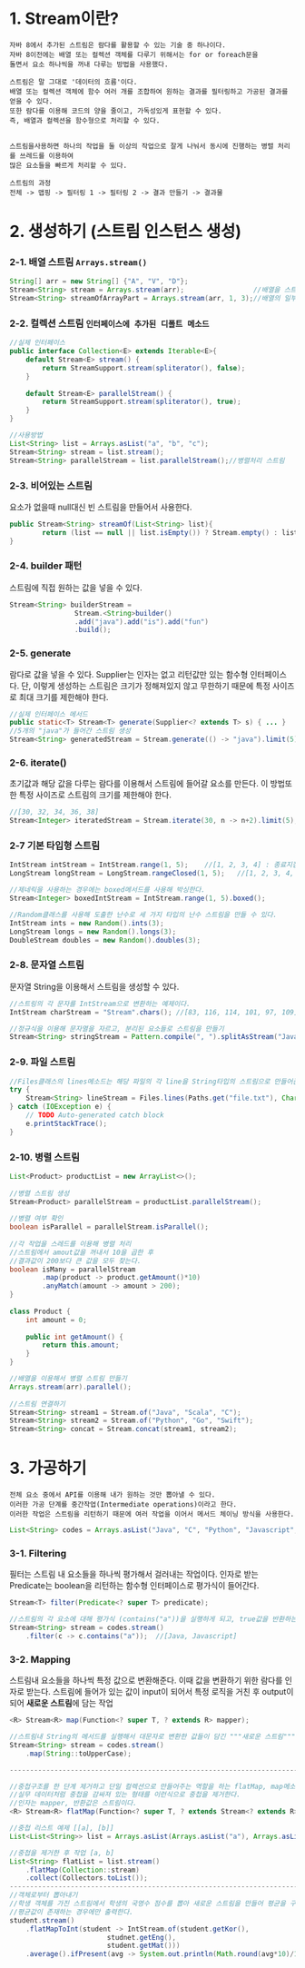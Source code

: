 # 1. Stream이란? 
    자바 8에서 추가된 스트림은 람다를 활용할 수 있는 기술 중 하나이다. 
    자바 8이전에는 배열 또는 컬렉션 객체를 다루기 위해서는 for or foreach문을 
    돌면서 요소 하나씩을 꺼내 다루는 방법을 사용했다. 
    
    스트림은 말 그대로 '데이터의 흐름'이다. 
    배열 또는 컬렉션 객체에 함수 여러 개를 조합하여 원하는 결과를 필터링하고 가공된 결과를 얻을 수 있다.
    또한 람다를 이용해 코드의 양을 줄이고, 가독성있게 표현할 수 있다. 
    즉, 배열과 컬렉션을 함수형으로 처리할 수 있다.
    
    
    스트림을사용하면 하나의 작업을 둘 이상의 작업으로 잘게 나눠서 동시에 진행하는 병렬 처리를 쓰레드를 이용하여 
    많은 요소들을 빠르게 처리할 수 있다.

```
스트림의 과정
전체 -> 맵핑 -> 필터링 1 -> 필터링 2 -> 결과 만들기 -> 결과물
```

# 2. 생성하기 (스트림 인스턴스 생성)

### 2-1. 배열 스트림 ```Arrays.stream()```
```java
String[] arr = new String[] {"A", "V", "D"};
Stream<String> stream = Arrays.stream(arr);					//배열을 스트림으로 만들기
Stream<String> streamOfArrayPart = Arrays.stream(arr, 1, 3);//배열의 일부분을 스트림으로 만들기

```

### 2-2. 컬렉션 스트림 ```인터페이스에 추가된 디폴트 메소드```
```java
//실제 인터페이스
public interface Collection<E> extends Iterable<E>{
    default Stream<E> stream() {
        return StreamSupport.stream(spliterator(), false);
    }
    
    default Stream<E> parallelStream() {
        return StreamSupport.stream(spliterator(), true);
    }
}

//사용방법
List<String> list = Arrays.asList("a", "b", "c");
Stream<String> stream = list.stream();
Stream<String> parallelStream = list.parallelStream();//병렬처리 스트림
```

### 2-3. 비어있는 스트림
요소가 없을때 null대신 빈 스트림을 만들어서 사용한다. 
```java
public Stream<String> streamOf(List<String> list){
		return (list == null || list.isEmpty()) ? Stream.empty() : list.stream();
}
```

### 2-4. builder 패턴
스트림에 직접 원하는 값을 넣을 수 있다.
```java
Stream<String> builderStream = 
				Stream.<String>builder()
				.add("java").add("is").add("fun")
				.build();
```

### 2-5. generate
람다로 값을 넣을 수 있다. Supplier<T>는 인자는 없고 리턴값만 있는 함수형 인터페이스다.
단, 이렇게 생성하는 스트림은 크기가 정해져있지 않고 무한하기 때문에 특정 사이즈로 최대 크기를 제한해야 한다. 
```java
//실제 인터페이스 메서드
public static<T> Stream<T> generate(Supplier<? extends T> s) { ... }
//5개의 "java"가 들어간 스트림 생성
Stream<String> generatedStream = Stream.generate(() -> "java").limit(5);
```

### 2-6. iterate()
초기값과 해당 값을 다루는 람다를 이용해서 스트림에 들어갈 요소를 만든다.
이 방법또한 특정 사이즈로 스트림의 크기를 제한해야 한다.
```java
//[30, 32, 34, 36, 38]
Stream<Integer> iteratedStream = Stream.iterate(30, n -> n+2).limit(5);
```

### 2-7 기본 타입형 스트림 
```java
IntStream intStream = IntStream.range(1, 5);	//[1, 2, 3, 4] : 종료지점 포함x
LongStream longStream = LongStream.rangeClosed(1, 5);	//[1, 2, 3, 4, 5] : 종료지점 포함o

//제네릭을 사용하는 경우에는 boxed메서드를 사용해 박싱한다.
Stream<Integer> boxedIntStream = IntStream.range(1, 5).boxed();

//Random클래스를 사용해 도출한 난수로 세 가지 타입의 난수 스트림을 만들 수 있다. 
IntStream ints = new Random().ints(3);
LongStream longs = new Random().longs(3);
DoubleStream doubles = new Random().doubles(3);
```


### 2-8. 문자열 스트림
문자열 String을 이용해서 스트림을 생성할 수 있다. 
```java
//스트링의 각 문자를 IntStream으로 변환하는 예제이다.
IntStream charStream = "Stream".chars(); //[83, 116, 114, 101, 97, 109]

//정규식을 이용해 문자열을 자르고, 분리된 요소들로 스트림을 만들기 
Stream<String> stringStream = Pattern.compile(", ").splitAsStream("Java, Is, Fun"); //[Java, Is, Fun]
```

### 2-9. 파일 스트림
```java
//Files클래스의 lines메소드는 해당 파일의 각 line을 String타입의 스트림으로 만들어준다.
try {
	Stream<String> lineStream = Files.lines(Paths.get("file.txt"), Charset.forName("UTF-8"));
} catch (IOException e) {
	// TODO Auto-generated catch block
	e.printStackTrace();
}
```

### 2-10. 병렬 스트림
```java
List<Product> productList = new ArrayList<>();
		
//병렬 스트림 생성 
Stream<Product> parallelStream = productList.parallelStream();
		
//병렬 여부 확인 
boolean isParallel = parallelStream.isParallel();
		
//각 작업을 스레드를 이용해 병렬 처리 
//스트림에서 amout값을 꺼내서 10을 곱한 후 
//결과값이 200보다 큰 값을 모두 찾는다.
boolean isMany = parallelStream
		.map(product -> product.getAmount()*10)
		.anyMatch(amount -> amount > 200);
}
	
class Product {
	int amount = 0;
		
	public int getAmount() {
		return this.amount;
	}
}

//배열을 이용해서 병렬 스트림 만들기 
Arrays.stream(arr).parallel();
		
//스트림 연결하기 
Stream<String> stream1 = Stream.of("Java", "Scala", "C");
Stream<String> stream2 = Stream.of("Python", "Go", "Swift");
Stream<String> concat = Stream.concat(stream1, stream2);
```

# 3. 가공하기
    전체 요소 중에서 API를 이용해 내가 원하는 것만 뽑아낼 수 있다.
    이러한 가공 단계를 중간작업(Intermediate operations)이라고 한다. 
    이러한 작업은 스트림을 리턴하기 때문에 여러 작업을 이어서 메서드 체이닝 방식을 사용한다.
```java
List<String> codes = Arrays.asList("Java", "C", "Python", "Javascript", "Go");
```

### 3-1. Filtering
필터는 스트림 내 요소들을 하나씩 평가해서 걸러내는 작업이다. 
인자로 받는 Predicate는 boolean을 리턴하는 함수형 인터페이스로 평가식이 들어간다.
```java
Stream<T> filter(Predicate<? super T> predicate);

//스트림의 각 요소에 대해 평가식 (contains("a"))을 실행하게 되고, true값을 반환하는 경우만 스트림으로 구성해서 리턴한다. 
Stream<String> stream = codes.stream()
	.filter(c -> c.contains("a"));	//[Java, Javascript]
```


### 3-2. Mapping
스트림내 요소들을 하나씩 특정 값으로 변환해준다. 
이때 값을 변환하기 위한 람다를 인자로 받는다. 
스트림에 들어가 있는 값이 input이 되어서 특정 로직을 거친 후 output이 되어 <b>새로운 스트림</b>에 담는 작업
```java
<R> Stream<R> map(Function<? super T, ? extends R> mapper);

//스트림내 String의 메서드를 실행해서 대문자로 변환한 값들이 담긴 """새로운 스트림"""을 리턴한다.
Stream<String> stream = codes.stream()
	.map(String::toUpperCase);

------------------------------------------------------------------------------------------------------------------------------

//중첩구조를 한 단계 제거하고 단일 컬렉션으로 만들어주는 역할을 하는 flatMap, map메소드 자체만으로는 한 번에 할 수 없는 기능을 수행가능
//실무 데이터처럼 중첩을 감싸져 있는 형태를 이런식으로 중첩을 제거한다.
//인자는 mapper, 반환값은 스트림이다.
<R> Stream<R> flatMap(Function<? super T, ? extends Stream<? extends R>> mapper);

//중첩 리스트 예제 [[a], [b]]
List<List<String>> list = Arrays.asList(Arrays.asList("a"), Arrays.asList("b"));

//중첩을 제거한 후 작업 [a, b]
List<String> flatList = list.stream()
	.flatMap(Collection::stream)
	.collect(Collectors.toList());
----------------------------------------------------------------------------------------------------------------------------
//객체로부터 뽑아내기
//학생 객체를 가진 스트림에서 학생의 국영수 점수를 뽑아 새로운 스트림을 만들어 평균을 구한다.
//평균값이 존재하는 경우에만 출력한다.
student.stream()
	.flatMapToInt(student -> IntStream.of(student.getKor(),
						studnet.getEng(),
						student.getMat()))
	.average().ifPresent(avg -> System.out.println(Math.round(avg*10)/10.0));
```
